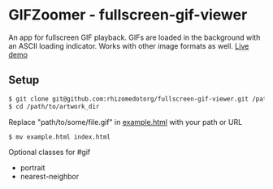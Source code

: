 GIFZoomer - fullscreen-gif-viewer
=====================

An app for fullscreen GIF playback. GIFs are loaded in the background with an ASCII loading indicator. Works with other image formats as well.
[Live demo](http://archive.rhizome.org/darling-rhizomeseries/jake1.html)

Setup
-----

```bash
$ git clone git@github.com:rhizomedotorg/fullscreen-gif-viewer.git /path/to/artwork_dir
$ cd /path/to/artwork_dir
```

Replace "path/to/some/file.gif" in [example.html](example.html) with your path or URL

```bash
$ mv example.html index.html
```

Optional classes for #gif
* portrait
* nearest-neighbor
